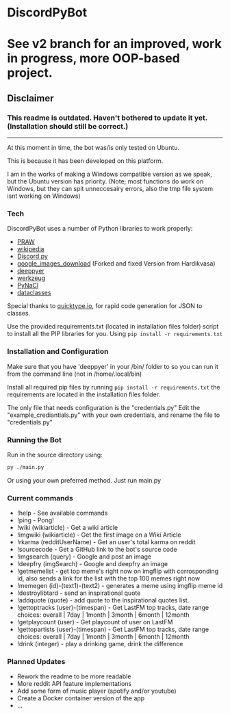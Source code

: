 
# DiscordPyBot

# See v2 branch for an improved, work in progress, more OOP-based project.

## Disclaimer


### This readme is outdated. Haven't bothered to update it yet. (Installation should still be correct.)

***

 At this moment in time, the bot was/is only tested on Ubuntu.

 This is because it has been developed on this platform.
 
 I am in the works of making a Windows compatible version as we speak, but the Ubuntu version has priority.
 (Note; most functions do work on Windows, but they can spit unneccesairy errors, also the tmp file system isnt working on Windows)
 
 

### Tech

DiscordPyBot uses a number of Python libraries to work properly:

* [PRAW](https://pypi.org/project/praw/)
* [wikipedia](https://pypi.org/project/wikipedia/)
* [Discord.py](https://pypi.org/project/discord.py/)
* [google_images_download](https://github.com/hardikvasa/google-images-download) (Forked and fixed Version from Hardikvasa)
* [deeppyer](https://pypi.org/project/deeppyer/)
* [werkzeug](https://pypi.org/project/Werkzeug/)
* [PyNaCl](https://pypi.org/project/PyNaCl/)
* [dataclasses](https://pypi.org/project/dataclasses/)

Special thanks to [quicktype.io](https://app.quicktype.io/), for rapid code generation for JSON to classes.

Use the provided requirements.txt (located in installation files folder) script to install all the PIP libraries for you.
Using ```pip install -r requirements.txt```

###  Installation and Configuration

Make sure that you have 'deeppyer' in your /bin/ folder to so you can run it from the command line (not in /home/.local/bin)

Install all required pip files by running ```pip install -r requirements.txt``` the requirements are located in the installation files folder.

 The only file that needs configuration is the "credentials.py"
 Edit the "example_crediantials.py" with your own credentials, and rename the file to "credentials.py"

### Running the Bot

Run in the source directory using:
```sh
py ./main.py
```
Or using your own preferred method. Just run main.py

### Current commands

 * !help - See available commands
 * !ping - Pong!
 * !wiki (wikiarticle) - Get a wiki article
 * !imgwiki (wikiarticle) - Get the first image on a Wiki Article
 * !rkarma (redditUserName) - Get an user's total karma on reddit
 * !sourcecode - Get a GitHub link to the bot's source code
 * !imgsearch (query) - Google and post an image
 * !deepfry (imgSearch) - Google and deepfry an image
 * !getmemelist - get top meme's right now on imgflip with corrosponding id, also sends a link for the list with the top 100 memes right now
 * !memegen (id)-(text1)-(text2) - generates a meme using imgflip meme id
 * !destroylibtard - send an inspirational quote
 * !addquote (quote) - add quote to the inspirational quotes list.
 * !gettoptracks (user)-(timespan) - Get LastFM top tracks, date range choices: overall | 7day | 1month | 3month | 6month | 12month
 * !getplaycount (user) - Get playcount of user on LastFM
 * !gettopartists (user)-(timespan) - Get LastFM top tracks, date range choices: overall | 7day | 1month | 3month | 6month | 12month
 * !drink (integer) - play a drinking game, drink the difference

### Planned Updates
 
 * Rework the readme to be more readable
 * More reddit API feature implementations
 * Add some form of music player (spotify and/or youtube)
 * Create a Docker container version of the app
 * ...
